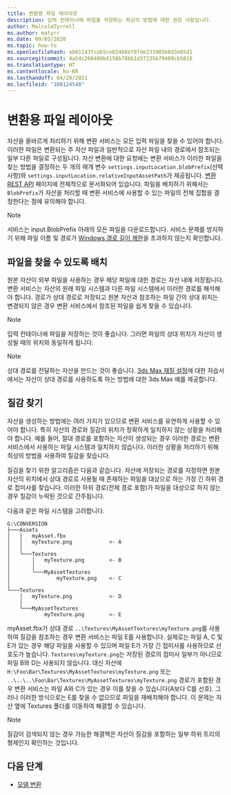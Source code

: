 ```yaml
---
title: 변환용 파일 레이아웃
description: 입력 컨테이너에 파일을 저장하는 최상의 방법에 대한 권장 사항입니다.
author: MalcolmTyrrell
ms.author: matyrr
ms.date: 09/03/2020
ms.topic: how-to
ms.openlocfilehash: ab01143fcab5ceb5468ef8fde233905b8d3e05d1
ms.sourcegitcommit: 4a54c268400b4158b78bb1d37235b79409cb5816
ms.translationtype: HT
ms.contentlocale: ko-KR
ms.lasthandoff: 04/28/2021
ms.locfileid: "108124548"
---
```

# <a name="laying-out-files-for-conversion"></a>변환용 파일 레이아웃

자산을 올바르게 처리하기 위해 변환 서비스는 모든 입력 파일을 찾을 수 있어야 합니다.
이러한 파일은 변환되는 주 자산 파일과 일반적으로 자산 파일 내의 경로에서 참조되는 일부 다른 파일로 구성됩니다.
자산 변환에 대한 요청에는 변환 서비스가 이러한 파일을 찾는 방법을 결정하는 두 개의 매개 변수 `settings.inputLocation.blobPrefix`(선택 사항)와 `settings.inputLocation.relativeInputAssetPath`가 제공됩니다.
[변환 REST API](conversion-rest-api.md) 페이지에 전체적으로 문서화되어 있습니다.
파일을 배치하기 위해서는 `BlobPrefix`가 자산을 처리할 때 변환 서비스에 사용할 수 있는 파일의 전체 집합을 결정한다는 점에 유의해야 합니다.

> [!Note]
> 서비스는 input.BlobPrefix 아래의 모든 파일을 다운로드합니다. 서비스 문제를 방지하기 위해 파일 이름 및 경로가 [Windows 경로 길이 제한](/windows/win32/fileio/maximum-file-path-limitation)을 초과하지 않는지 확인합니다. 

## <a name="placing-files-so-they-can-be-found"></a>파일을 찾을 수 있도록 배치

원본 자산이 외부 파일을 사용하는 경우 해당 파일에 대한 경로는 자산 내에 저장됩니다.
변환 서비스는 자산의 원래 파일 시스템과 다른 파일 시스템에서 이러한 경로를 해석해야 합니다.
경로가 상대 경로로 저장되고 원본 자산과 참조하는 파일 간의 상대 위치는 변경되지 않은 경우 변환 서비스에서 참조된 파일을 쉽게 찾을 수 있습니다.

> [!Note]
> 입력 컨테이너에 파일을 저장하는 것이 좋습니다. 그러면 파일의 상대 위치가 자산이 생성될 때의 위치와 동일하게 됩니다.

> [!Note]
> 상대 경로를 전달하는 자산을 만드는 것이 좋습니다.
> [3ds Max 재질 설정](../../tutorials/modeling/3dsmax-material-setup.md)에 대한 자습서에서는 자산이 상대 경로를 사용하도록 하는 방법에 대한 3ds Max 예를 제공합니다.

## <a name="finding-textures"></a>질감 찾기

자산을 생성하는 방법에는 여러 가지가 있으므로 변환 서비스를 유연하게 사용할 수 있어야 합니다.
특히 자산의 경로와 질감의 위치가 정확하게 일치하지 않는 상황을 처리해야 합니다.
예를 들어, 절대 경로를 포함하는 자산이 생성되는 경우 이러한 경로는 변환 서비스에서 사용하는 파일 시스템과 일치하지 않습니다.
이러한 상황을 처리하기 위해 최상의 방법을 사용하여 질감을 찾습니다.

질감을 찾기 위한 알고리즘은 다음과 같습니다. 자산에 저장되는 경로를 지정하면 원본 자산의 위치에서 상대 경로로 사용될 때 존재하는 파일을 대상으로 하는 가장 긴 하위 경로 접미사를 찾습니다.
이러한 하위 경로(전체 경로 포함)가 파일을 대상으로 하지 않는 경우 질감이 누락된 것으로 간주됩니다.

다음과 같은 파일 시스템을 고려합니다. 
```
G:\CONVERSION
├───Assets
│   │   myAsset.fbx
│   │   myTexture.png            <- A
│   │
│   └───Textures
│       │   myTexture.png        <- B
│       │
│       └───MyAssetTextures
│               myTexture.png    <- C
│
└───Textures
    │   myTexture.png            <- D
    │
    └───MyAssetTextures
            myTexture.png        <- E
```
myAsset.fbx가 상대 경로 `..\Textures\MyAssetTextures\myTexture.png`를 사용하여 질감을 참조하는 경우 변환 서비스는 파일 E를 사용합니다. 실제로는 파일 A, C 및 E가 있는 경우 해당 파일을 사용할 수 있으며 파일 E가 가장 긴 접미사를 사용하므로 선호도가 높습니다.
`Textures\myTexture.png`는 저장된 경로의 접미사 일부가 아니므로 파일 B와 D는 사용되지 않습니다.
대신 자산에 `H:\Foo\Bar\Textures\MyAssetTextures\myTexture.png` 또는 `..\..\..\Foo\Bar\Textures\MyAssetTextures\myTexture.png` 경로가 포함된 경우 변환 서비스는 파일 A와 C가 있는 경우 이를 찾을 수 있습니다(A보다 C를 선호). 그러나 이러한 방식으로는 E를 찾을 수 없으므로 파일을 재배치해야 합니다.
이 문제는 자산 옆에 Textures 폴더를 이동하여 해결할 수 있습니다.

> [!Note]
> 질감이 검색되지 않는 경우 가능한 해결책은 자산이 질감을 포함하는 일부 하위 트리의 형제인지 확인하는 것입니다.

## <a name="next-steps"></a>다음 단계

- [모델 변환](model-conversion.md)